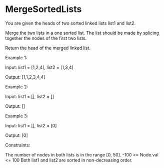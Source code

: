# MergeSortedLists

You are given the heads of two sorted linked lists list1 and list2.

Merge the two lists in a one sorted list. The list should be made by splicing together the nodes of the first two lists.

Return the head of the merged linked list.

 

Example 1:


Input: list1 = [1,2,4], list2 = [1,3,4]

Output: [1,1,2,3,4,4]


Example 2:

Input: list1 = [], list2 = []

Output: []


Example 3:

Input: list1 = [], list2 = [0]

Output: [0]
 

Constraints:

The number of nodes in both lists is in the range [0, 50].
-100 <= Node.val <= 100
Both list1 and list2 are sorted in non-decreasing order.

